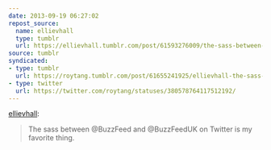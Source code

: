 ```yaml
---
date: 2013-09-19 06:27:02
repost_source:
  name: ellievhall
  type: tumblr
  url: https://ellievhall.tumblr.com/post/61593276009/the-sass-between-buzzfeed-and-buzzfeeduk-on
source: tumblr
syndicated:
- type: tumblr
  url: https://roytang.tumblr.com/post/61655241925/ellievhall-the-sass-between-buzzfeed-and
- type: twitter
  url: https://twitter.com/roytang/statuses/380578764117512192/
---
```


<p><a href="http://ellievhall.tumblr.com/post/61593276009/the-sass-between-buzzfeed-and-buzzfeeduk-on" class="tumblr_blog">ellievhall</a>:</p>

<blockquote><p>The sass between @BuzzFeed and @BuzzFeedUK on Twitter is my favorite thing. </p></blockquote>